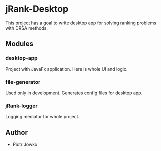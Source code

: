 # jRank-Desktop
This project has a goal to write desktop app for solving ranking problems with DRSA methods.

## Modules

### desktop-app
Project with JavaFx application. Here is whole UI and logic.

### file-generator
Used only in development. Generates config files for desktop app.

### jRank-logger
Logging mediator for whole project.

## Author
- Piotr Jowko
